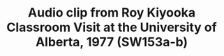 ---
layout: manifest
title: Audio clip from Roy Kiyooka Classroom Visit at the University of Alberta, 1977
  (SW153a-b)
manifest_name: audio-clip-from-roy-kiyooka-classroom-visit-at-the-university-of-alberta-1977-sw153a-b-

---